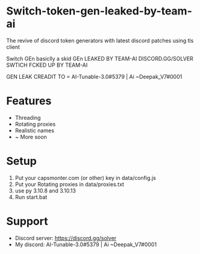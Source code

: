 # Switch-token-gen-leaked-by-team-ai
The revive of discord token generators with latest discord patches using tls client

Switch GEn basiclly a skid GEn 
LEAKED BY TEAM-AI
DISCORD.GG/SOLVER
SWTICH FCKED UP BY TEAM-AI

GEN LEAK CREADIT TO = AI-Tunable-3.0#5379 | Ai ~Deepak_V7#0001

# Features
+ Threading
+ Rotating proxies
+ Realistic names
+ ~ More soon

# Setup

1. Put your capsmonter.com (or other) key in  data/config.js
3. Put your Rotating proxies in data/proxies.txt
4. use py 3.10.8 and 3.10.13
2. Run start.bat

# Support

+ Discord server: https://discord.gg/solver
+ My discord: AI-Tunable-3.0#5379 | Ai ~Deepak_V7#0001
